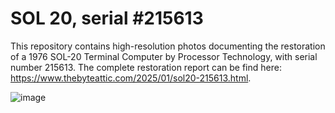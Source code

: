 # SOL 20, serial #215613
This repository contains high-resolution photos documenting the restoration of a 1976 SOL-20 Terminal Computer by Processor Technology, with serial number 215613.
The complete restoration report can be find here:
<a href="https://www.thebyteattic.com/2025/01/sol20-215613.html">https://www.thebyteattic.com/2025/01/sol20-215613.html</a>.

![image](https://github.com/user-attachments/assets/eb82afb1-c650-4f4f-b55a-2801a282b988)

